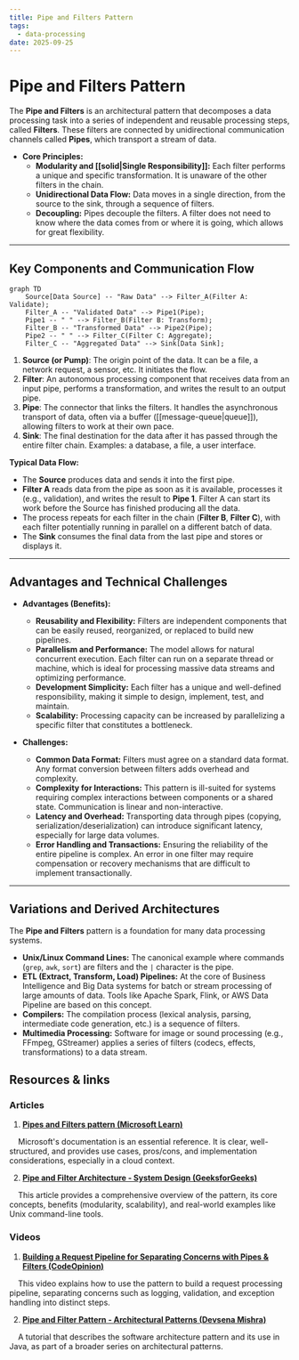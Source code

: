 ```yaml
---
title: Pipe and Filters Pattern
tags:
  - data-processing
date: 2025-09-25
---
```

# Pipe and Filters Pattern

The **Pipe and Filters** is an architectural pattern that decomposes a data processing task into a series of independent and reusable processing steps, called **Filters**. These filters are connected by unidirectional communication channels called **Pipes**, which transport a stream of data.

* **Core Principles:**
    * **Modularity and [[solid|Single Responsibility]]:** Each filter performs a unique and specific transformation. It is unaware of the other filters in the chain.
    * **Unidirectional Data Flow:** Data moves in a single direction, from the source to the sink, through a sequence of filters.
    * **Decoupling:** Pipes decouple the filters. A filter does not need to know where the data comes from or where it is going, which allows for great flexibility.

---

## Key Components and Communication Flow

```mermaid
graph TD
    Source[Data Source] -- "Raw Data" --> Filter_A(Filter A: Validate);
    Filter_A -- "Validated Data" --> Pipe1(Pipe);
    Pipe1 -- " " --> Filter_B(Filter B: Transform);
    Filter_B -- "Transformed Data" --> Pipe2(Pipe);
    Pipe2 -- " " --> Filter_C(Filter C: Aggregate);
    Filter_C -- "Aggregated Data" --> Sink[Data Sink];
```

1.  **Source (or Pump)**: The origin point of the data. It can be a file, a network request, a sensor, etc. It initiates the flow.
2.  **Filter**: An autonomous processing component that receives data from an input pipe, performs a transformation, and writes the result to an output pipe.
3.  **Pipe**: The connector that links the filters. It handles the asynchronous transport of data, often via a buffer ([[message-queue|queue]]), allowing filters to work at their own pace.
4.  **Sink**: The final destination for the data after it has passed through the entire filter chain. Examples: a database, a file, a user interface.

**Typical Data Flow:**
*   The **Source** produces data and sends it into the first pipe.
*   **Filter A** reads data from the pipe as soon as it is available, processes it (e.g., validation), and writes the result to **Pipe 1**. Filter A can start its work before the Source has finished producing all the data.
*   The process repeats for each filter in the chain (**Filter B**, **Filter C**), with each filter potentially running in parallel on a different batch of data.
*   The **Sink** consumes the final data from the last pipe and stores or displays it.

---

## Advantages and Technical Challenges

* **Advantages (Benefits):**
    * **Reusability and Flexibility:** Filters are independent components that can be easily reused, reorganized, or replaced to build new pipelines.
    * **Parallelism and Performance:** The model allows for natural concurrent execution. Each filter can run on a separate thread or machine, which is ideal for processing massive data streams and optimizing performance.
    * **Development Simplicity:** Each filter has a unique and well-defined responsibility, making it simple to design, implement, test, and maintain.
    * **Scalability:** Processing capacity can be increased by parallelizing a specific filter that constitutes a bottleneck.

* **Challenges:**
    * **Common Data Format:** Filters must agree on a standard data format. Any format conversion between filters adds overhead and complexity.
    * **Complexity for Interactions:** This pattern is ill-suited for systems requiring complex interactions between components or a shared state. Communication is linear and non-interactive.
    * **Latency and Overhead:** Transporting data through pipes (copying, serialization/deserialization) can introduce significant latency, especially for large data volumes.
    * **Error Handling and Transactions:** Ensuring the reliability of the entire pipeline is complex. An error in one filter may require compensation or recovery mechanisms that are difficult to implement transactionally.

---

## Variations and Derived Architectures

The **Pipe and Filters** pattern is a foundation for many data processing systems.

* **Unix/Linux Command Lines:** The canonical example where commands (`grep`, `awk`, `sort`) are filters and the `|` character is the pipe.
* **ETL (Extract, Transform, Load) Pipelines:** At the core of Business Intelligence and Big Data systems for batch or stream processing of large amounts of data. Tools like Apache Spark, Flink, or AWS Data Pipeline are based on this concept.
* **Compilers:** The compilation process (lexical analysis, parsing, intermediate code generation, etc.) is a sequence of filters.
* **Multimedia Processing:** Software for image or sound processing (e.g., FFmpeg, GStreamer) applies a series of filters (codecs, effects, transformations) to a data stream.

## **Resources & links**

### **Articles**

1.  **[Pipes and Filters pattern (Microsoft Learn)](https://learn.microsoft.com/en-us/azure/architecture/patterns/pipes-and-filters)**

    Microsoft's documentation is an essential reference. It is clear, well-structured, and provides use cases, pros/cons, and implementation considerations, especially in a cloud context.

2.  **[Pipe and Filter Architecture - System Design (GeeksforGeeks)](https://www.geeksforgeeks.org/system-design/pipe-and-filter-architecture-system-design/)**
    
    This article provides a comprehensive overview of the pattern, its core concepts, benefits (modularity, scalability), and real-world examples like Unix command-line tools.

### **Videos**

1.  **[Building a Request Pipeline for Separating Concerns with Pipes & Filters (CodeOpinion)](https://www.youtube.com/watch?v=msXtN15qXOE)**
    
    This video explains how to use the pattern to build a request processing pipeline, separating concerns such as logging, validation, and exception handling into distinct steps.

2.  **[Pipe and Filter Pattern - Architectural Patterns (Devsena Mishra)](https://www.youtube.com/watch?v=ZbmpkiLgbwY)**
    
    A tutorial that describes the software architecture pattern and its use in Java, as part of a broader series on architectural patterns.